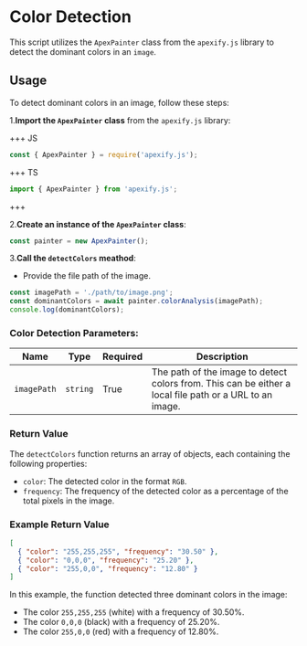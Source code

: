 # Color Detection

This script utilizes the `ApexPainter` class from the `apexify.js` library to detect the dominant colors in an `image`.

## Usage

To detect dominant colors in an image, follow these steps:

1.**Import the `ApexPainter` class** from the `apexify.js` library:

+++ JS

```javascript
const { ApexPainter } = require('apexify.js'); 
```

+++ TS

```typescript
import { ApexPainter } from 'apexify.js'; 
```

+++

2.**Create an instance of the `ApexPainter` class**:

```javascript
const painter = new ApexPainter();
```

3.**Call the `detectColors` meathod**:

- Provide the file path of the image.

```typescript
const imagePath = './path/to/image.png';
const dominantColors = await painter.colorAnalysis(imagePath);
console.log(dominantColors);
```

### Color Detection Parameters:

| Name        | Type     | Required | Description                                           |
|-------------|----------|----------|-------------------------------------------------------|
| `imagePath` | `string` | True     | The path of the image to detect colors from. This can be either a local file path or a URL to an image.        |

### Return Value

The `detectColors` function returns an array of objects, each containing the following properties:

- `color`: The detected color in the format `RGB`.
- `frequency`: The frequency of the detected color as a percentage of the total pixels in the image.

### Example Return Value

```json
[
  { "color": "255,255,255", "frequency": "30.50" },
  { "color": "0,0,0", "frequency": "25.20" },
  { "color": "255,0,0", "frequency": "12.80" }
]
```

In this example, the function detected three dominant colors in the image:

- The color `255,255,255` (white) with a frequency of 30.50%.
- The color `0,0,0` (black) with a frequency of 25.20%.
- The color `255,0,0` (red) with a frequency of 12.80%.
